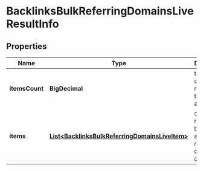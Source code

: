 

# BacklinksBulkReferringDomainsLiveResultInfo


## Properties

| Name | Type | Description | Notes |
|------------ | ------------- | ------------- | -------------|
|**itemsCount** | **BigDecimal** | the number of results returned in the items array |  [optional] |
|**items** | [**List&lt;BacklinksBulkReferringDomainsLiveItem&gt;**](BacklinksBulkReferringDomainsLiveItem.md) | contains relevant backlinks and referring domains data |  [optional] |




